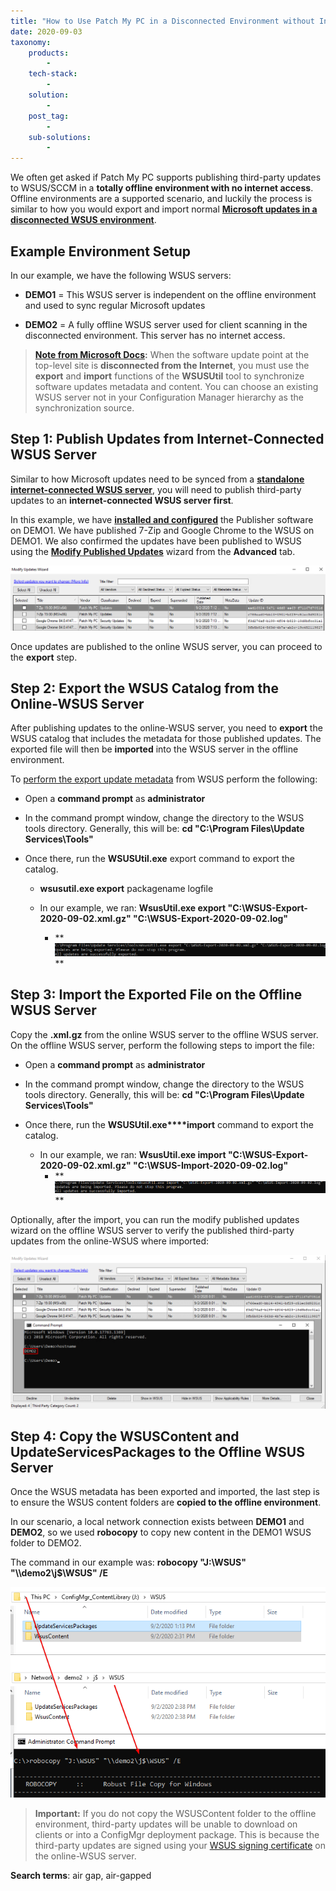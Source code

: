 ```yaml
---
title: "How to Use Patch My PC in a Disconnected Environment without Internet"
date: 2020-09-03
taxonomy:
    products:
        - 
    tech-stack:
        - 
    solution:
        - 
    post_tag:
        - 
    sub-solutions:
        - 
---
```


We often get asked if Patch My PC supports publishing third-party updates to WSUS/SCCM in a **totally offline environment with no internet access**. Offline environments are a supported scenario, and luckily the process is similar to how you would export and import normal **[Microsoft updates in a disconnected WSUS environment](https://docs.microsoft.com/en-us/mem/configmgr/sum/get-started/synchronize-software-updates-disconnected)**.

## Example Environment Setup

In our example, we have the following WSUS servers:

- **DEMO1** = This WSUS server is independent on the offline environment and used to sync regular Microsoft updates

- **DEMO2** = A fully offline WSUS server used for client scanning in the disconnected environment. This server has no internet access.

> **[Note from Microsoft Docs](https://docs.microsoft.com/en-us/mem/configmgr/sum/get-started/synchronize-software-updates-disconnected):** When the software update point at the top-level site is **disconnected from the Internet**, you must use the **export** and **import** functions of the **WSUSUtil** tool to synchronize software updates metadata and content. You can choose an existing WSUS server not in your Configuration Manager hierarchy as the synchronization source.

## Step 1: Publish Updates from Internet-Connected WSUS Server

Similar to how Microsoft updates need to be synced from a **[standalone internet-connected WSUS server](https://docs.microsoft.com/en-us/mem/configmgr/sum/get-started/synchronize-software-updates-disconnected)**, you will need to publish third-party updates to an **internet-connected WSUS server first**.

In this example, we have **[installed and configured](https://docs.microsoft.com/en-us/mem/configmgr/sum/get-started/synchronize-software-updates-disconnected)** the Publisher software on DEMO1. We have published 7-Zip and Google Chrome to the WSUS on DEMO1. We also confirmed the updates have been published to WSUS using the **[Modify Published Updates](/modify-published-third-party-updates-wizard)** wizard from the **Advanced** tab.

![Modify Published Updates to Confirm Published Updates for Offline WSUS](/_images/Modify-Published-Updates-to-Confirm-Published-Updates-for-Offline-WSUS.png "Modify Published Updates to Confirm Published Updates for Offline WSUS")

Once updates are published to the online WSUS server, you can proceed to the **export** step.

## Step 2: Export the WSUS Catalog from the Online-WSUS Server

After publishing updates to the online-WSUS server, you need to **export** the WSUS catalog that includes the metadata for those published updates. The exported file will then be **imported** into the WSUS server in the offline environment.

To [perform the export update metadata](https://docs.microsoft.com/en-us/mem/configmgr/sum/get-started/synchronize-software-updates-disconnected#to-export-software-updates-metadata-from-the-wsus-database-on-the-export-server) from WSUS perform the following:

- Open a **command prompt** as **administrator**

- In the command prompt window, change the directory to the WSUS tools directory. Generally, this will be: **cd "C:\\Program Files\\Update Services\\Tools"**

- Once there, run the **WSUSUtil.exe** export command to export the catalog.
    - **wsusutil.exe export** packagename logfile
    
    - In our example, we ran: **WsusUtil.exe export "C:\\WSUS-Export-2020-09-02.xml.gz" "C:\\WSUS-Export-2020-09-02.log"**
        - **
            ![WSUSUtil export WSUS Catalog](/_images/WSUSUtil-export-WSUS-Catalog.png "WSUSUtil export WSUS Catalog")
            **

## Step 3: Import the Exported File on the Offline WSUS Server

Copy the **.xml.gz** from the online WSUS server to the offline WSUS server. On the offline WSUS server, perform the following steps to import the file:

- Open a **command prompt** as **administrator**

- In the command prompt window, change the directory to the WSUS tools directory. Generally, this will be: **cd "C:\\Program Files\\Update Services\\Tools"**

- Once there, run the **WSUSUtil.exe****import** command to export the catalog.
    - In our example, we ran: **WsusUtil.exe import "C:\\WSUS-Export-2020-09-02.xml.gz" "C:\\WSUS-Import-2020-09-02.log"**
        - **
            ![WSUSUtil import WSUS Catalog](/_images/WSUSUtil-import-WSUS-Catalog.png "WSUSUtil import WSUS Catalog")
            **

Optionally, after the import, you can run the modify published updates wizard on the offline WSUS server to verify the published third-party updates from the online-WSUS where imported:

![View Published Updates on Offline WSUS](/_images/View-Published-Updates-on-Offline-WSUS.png "View Published Updates on Offline WSUS")

## Step 4: Copy the WSUSContent and UpdateServicesPackages to the Offline WSUS Server

Once the WSUS metadata has been exported and imported, the last step is to ensure the WSUS content folders are **copied to the offline environment**.

In our scenario, a local network connection exists between **DEMO1** and **DEMO2**, so we used **robocopy** to copy new content in the DEMO1 WSUS folder to DEMO2.

The command in our example was: **robocopy "J:\\WSUS" "\\\\demo2\\j$\\WSUS" /E**

![Copy WSUS Content Folder to Offline WSUS](/_images/Copy-WSUS-Content-Folder-to-Offline-WSUS.png "Copy WSUS Content Folder to Offline WSUS")

> **Important:** If you do not copy the WSUSContent folder to the offline environment, third-party updates will be unable to download on clients or into a ConfigMgr deployment package. This is because the third-party updates are signed using your [WSUS signing certificate](/wsus-signing-certificate-options-for-third-party-updates-in-configuration-manager) on the online-WSUS server.

**Search terms**: air gap, air-gapped